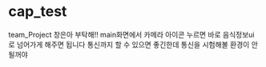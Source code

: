 # cap_test
team_Project
창은아 부탁해!!
main화면에서 카메라 아이콘 누르면 바로 음식정보ui로 넘어가게 해주면 됩니다
통신까지 할 수 있으면 좋긴한데 통신을 시험해볼 환경이 안될꺼야 
